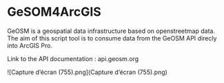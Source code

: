 # GeSOM4ArcGIS
GeOSM is a geospatial data infrastructure based on openstreetmap data.
The aim of this script tool is to consume data from the GeOSM API direcly into ArcGIS Pro.

Link to the API documentation : api.geosm.org

![Capture d’écran (755).png](Capture d’écran (755).png)
